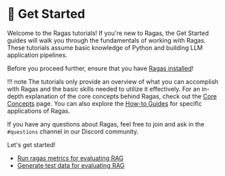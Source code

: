 # 🚀 Get Started

Welcome to the Ragas tutorials! If you're new to Ragas, the Get Started guides will walk you through the fundamentals of working with Ragas. These tutorials assume basic knowledge of Python and building LLM application pipelines. 

Before you proceed further, ensure that you have [Ragas installed](./install.md)!

!!! note
    The tutorials only provide an overview of what you can accomplish with Ragas and the basic skills needed to utilize it effectively. For an in-depth explanation of the core concepts behind Ragas, check out the [Core Concepts](../concepts/index.md) page. You can also explore the [How-to Guides](../howtos/index.md) for specific applications of Ragas.

If you have any questions about Ragas, feel free to join and ask in the `#questions` channel in our Discord community.

Let's get started!

- [Run ragas metrics for evaluating RAG](rag_evaluation.md)
- [Generate test data for evaluating RAG](rag_testset_generation.md)